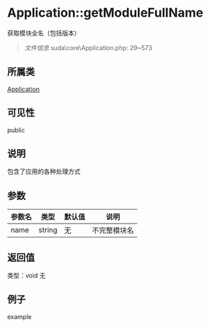 # Application::getModuleFullName
获取模块全名（包括版本）
> *文件信息* suda\core\Application.php: 29~573
## 所属类 

[Application](../Application.md)

## 可见性

  public  
## 说明


包含了应用的各种处理方式

## 参数

| 参数名 | 类型 | 默认值 | 说明 |
|--------|-----|-------|-------|
| name |  string | 无 |  不完整模块名 |

## 返回值
类型：void
无

## 例子

example